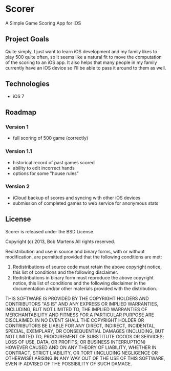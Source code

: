 # Scorer
A Simple Game Scoring App for iOS

## Project Goals
Quite simply, I just want to learn iOS development and my family likes to play 500 quite often, so it seems like a natural fit to move the computation of the scoring to an iOS app. It also helps that many people in my family currently have an iOS device so I'll be able to pass it around to them as well.

## Technologies
* iOS 7

## Roadmap
### Version 1
* full scoring of 500 game (correctly)

### Version 1.1
* historical record of past games scored
* ability to edit incorrect hands
* options for some "house rules"

### Version 2
* iCloud backup of scores and syncing with other iOS devices
* submission of completed games to web service for anonymous stats

## License
Scorer is released under the BSD License.

Copyright (c) 2013, Bob Martens
All rights reserved.

Redistribution and use in source and binary forms, with or without modification, are permitted provided that the following conditions are met:

1. Redistributions of source code must retain the above copyright notice, this list of conditions and the following disclaimer.
2. Redistributions in binary form must reproduce the above copyright notice, this list of conditions and the following disclaimer in the documentation and/or other materials provided with the distribution.

THIS SOFTWARE IS PROVIDED BY THE COPYRIGHT HOLDERS AND CONTRIBUTORS "AS IS" AND ANY EXPRESS OR IMPLIED WARRANTIES, INCLUDING, BUT NOT LIMITED TO, THE IMPLIED WARRANTIES OF MERCHANTABILITY AND FITNESS FOR A PARTICULAR PURPOSE ARE DISCLAIMED. IN NO EVENT SHALL THE COPYRIGHT HOLDER OR CONTRIBUTORS BE LIABLE FOR ANY DIRECT, INDIRECT, INCIDENTAL, SPECIAL, EXEMPLARY, OR CONSEQUENTIAL DAMAGES (INCLUDING, BUT NOT LIMITED TO, PROCUREMENT OF SUBSTITUTE GOODS OR SERVICES; LOSS OF USE, DATA, OR PROFITS; OR BUSINESS INTERRUPTION) HOWEVER CAUSED AND ON ANY THEORY OF LIABILITY, WHETHER IN CONTRACT, STRICT LIABILITY, OR TORT (INCLUDING NEGLIGENCE OR OTHERWISE) ARISING IN ANY WAY OUT OF THE USE OF THIS SOFTWARE, EVEN IF ADVISED OF THE POSSIBILITY OF SUCH DAMAGE.